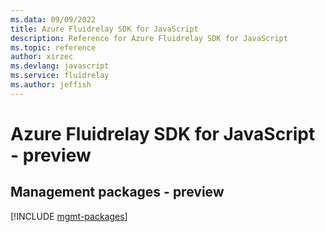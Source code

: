 ```yaml
---
ms.data: 09/09/2022
title: Azure Fluidrelay SDK for JavaScript
description: Reference for Azure Fluidrelay SDK for JavaScript
ms.topic: reference
author: xirzec
ms.devlang: javascript
ms.service: fluidrelay
ms.author: jeffish
---
```

# Azure Fluidrelay SDK for JavaScript - preview

## Management packages - preview
[!INCLUDE [mgmt-packages](fluidrelay-mgmt-index.md)]
